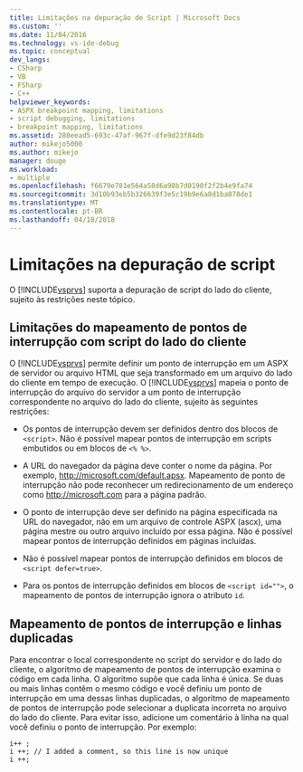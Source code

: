 ```yaml
---
title: Limitações na depuração de Script | Microsoft Docs
ms.custom: ''
ms.date: 11/04/2016
ms.technology: vs-ide-debug
ms.topic: conceptual
dev_langs:
- CSharp
- VB
- FSharp
- C++
helpviewer_keywords:
- ASPX breakpoint mapping, limitations
- script debugging, limitations
- breakpoint mapping, limitations
ms.assetid: 280eead5-693c-47af-967f-dfe9d23f84db
author: mikejo5000
ms.author: mikejo
manager: douge
ms.workload:
- multiple
ms.openlocfilehash: f6679e781e564a58d6a98b7d0190f2f2b4e9fa74
ms.sourcegitcommit: 3d10b93eb5b326639f3e5c19b9e6a8d1ba078de1
ms.translationtype: MT
ms.contentlocale: pt-BR
ms.lasthandoff: 04/18/2018
---
```

# <a name="limitations-on-script-debugging"></a>Limitações na depuração de script
O [!INCLUDE[vsprvs](../code-quality/includes/vsprvs_md.md)] suporta a depuração de script do lado do cliente, sujeito às restrições neste tópico.  
  
## <a name="limitations-on-breakpoint-mapping-with-client-side-script"></a>Limitações do mapeamento de pontos de interrupção com script do lado do cliente  
 O [!INCLUDE[vsprvs](../code-quality/includes/vsprvs_md.md)] permite definir um ponto de interrupção em um ASPX de servidor ou arquivo HTML que seja transformado em um arquivo do lado do cliente em tempo de execução. O [!INCLUDE[vsprvs](../code-quality/includes/vsprvs_md.md)] mapeia o ponto de interrupção do arquivo do servidor a um ponto de interrupção correspondente no arquivo do lado do cliente, sujeito às seguintes restrições:  
  
-   Os pontos de interrupção devem ser definidos dentro dos blocos de `<script>`. Não é possível mapear pontos de interrupção em scripts embutidos ou em blocos de `<% %>`.  
  
-   A URL do navegador da página deve conter o nome da página. Por exemplo, http://microsoft.com/default.apsx. Mapeamento de ponto de interrupção não pode reconhecer um redirecionamento de um endereço como http://microsoft.com para a página padrão.  
  
-   O ponto de interrupção deve ser definido na página especificada na URL do navegador, não em um arquivo de controle ASPX (ascx), uma página mestre ou outro arquivo incluído por essa página. Não é possível mapear pontos de interrupção definidos em páginas incluídas.  
  
-   Não é possível mapear pontos de interrupção definidos em blocos de `<script defer=true>`.  
  
-   Para os pontos de interrupção definidos em blocos de `<script id="">`, o mapeamento de pontos de interrupção ignora o atributo `id`.  
  
## <a name="breakpoint-mapping-and-duplicate-lines"></a>Mapeamento de pontos de interrupção e linhas duplicadas  
 Para encontrar o local correspondente no script do servidor e do lado do cliente, o algoritmo de mapeamento de pontos de interrupção examina o código em cada linha. O algoritmo supõe que cada linha é única. Se duas ou mais linhas contêm o mesmo código e você definiu um ponto de interrupção em uma dessas linhas duplicadas, o algoritmo de mapeamento de pontos de interrupção pode selecionar a duplicata incorreta no arquivo do lado do cliente. Para evitar isso, adicione um comentário à linha na qual você definiu o ponto de interrupção. Por exemplo:  
  
```  
i++ ;  
i ++; // I added a comment, so this line is now unique  
i ++;  
```